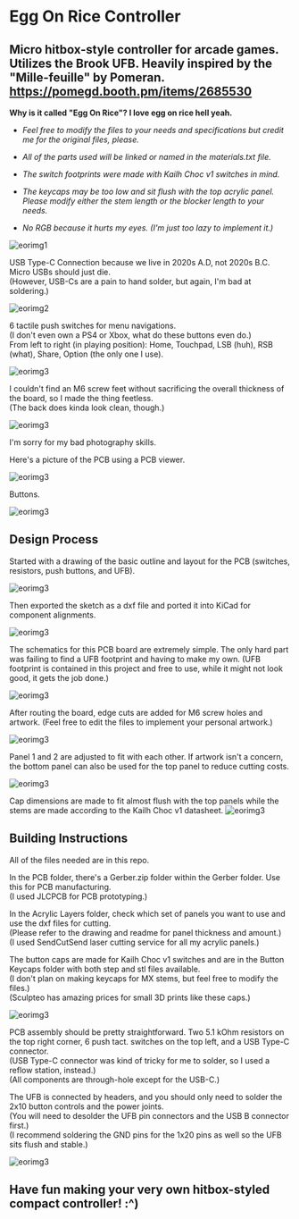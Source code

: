 # Egg On Rice Controller
 Micro hitbox-style controller for arcade games. Utilizes the Brook UFB.
 Heavily inspired by the "Mille-feuille" by Pomeran. https://pomegd.booth.pm/items/2685530
-

**Why is it called "Egg On Rice"? I love egg on rice hell yeah.**

- *Feel free to modify the files to your needs and specifications but credit me for the original files, please.*

- *All of the parts used will be linked or named in the materials.txt file.*

- *The switch footprints were made with Kailh Choc v1 switches in mind.*

- *The keycaps may be too low and sit flush with the top acrylic panel. Please modify either the stem length or the blocker length to your needs.*

- *No RGB because it hurts my eyes. (I'm just too lazy to implement it.)*

![eorimg1](https://github.com/b1nc/Egg-On-Rice-Controller/blob/main/imgs/eor3.jpg)

 USB Type-C Connection because we live in 2020s A.D, not 2020s B.C. Micro USBs should just die.  
 (However, USB-Cs are a pain to hand solder, but again, I'm bad at soldering.)
 
 ![eorimg2](https://github.com/b1nc/Egg-On-Rice-Controller/blob/main/imgs/eor4.jpg)
 
 6 tactile push switches for menu navigations.  
 (I don't even own a PS4 or Xbox, what do these buttons even do.)  
 From left to right (in playing position): Home, Touchpad, LSB (huh), RSB (what), Share, Option (the only one I use).
 
 ![eorimg3](https://github.com/b1nc/Egg-On-Rice-Controller/blob/main/imgs/eor5.jpg)
 
 I couldn't find an M6 screw feet without sacrificing the overall thickness of the board, so I made the thing feetless.  
 (The back does kinda look clean, though.)
 
 ![eorimg3](https://github.com/b1nc/Egg-On-Rice-Controller/blob/main/imgs/eor6.jpg)
 
 I'm sorry for my bad photography skills.  
   
 Here's a picture of the PCB using a PCB viewer.
 
 ![eorimg3](https://github.com/b1nc/Egg-On-Rice-Controller/blob/main/imgs/pcb.PNG)  

 Buttons.
 
 ![eorimg3](https://github.com/b1nc/Egg-On-Rice-Controller/blob/main/imgs/buttons.png) 
  
## Design Process ##  
Started with a drawing of the basic outline and layout for the PCB (switches, resistors, push buttons, and UFB).  

 ![eorimg3](https://github.com/b1nc/Egg-On-Rice-Controller/blob/main/imgs/dp1.PNG) 

Then exported the sketch as a dxf file and ported it into KiCad for component alignments.

 ![eorimg3](https://github.com/b1nc/Egg-On-Rice-Controller/blob/main/imgs/dp2.PNG) 

The schematics for this PCB board are extremely simple. The only hard part was failing to find a UFB footprint and having to make my own. (UFB footprint is contained in this project and free to use, while it might not look good, it gets the job done.)

 ![eorimg3](https://github.com/b1nc/Egg-On-Rice-Controller/blob/main/imgs/dp5.PNG) 

After routing the board, edge cuts are added for M6 screw holes and artwork. (Feel free to edit the files to implement your personal artwork.)

 ![eorimg3](https://github.com/b1nc/Egg-On-Rice-Controller/blob/main/imgs/dp3.PNG) 

Panel 1 and 2 are adjusted to fit with each other. If artwork isn't a concern, the bottom panel can also be used for the top panel to reduce cutting costs.

 ![eorimg3](https://github.com/b1nc/Egg-On-Rice-Controller/blob/main/imgs/dp4.png) 

Cap dimensions are made to fit almost flush with the top panels while the stems are made according to the Kailh Choc v1 datasheet.
 ![eorimg3](https://github.com/b1nc/Egg-On-Rice-Controller/blob/main/imgs/keycap_model.PNG) 

## Building Instructions ##
All of the files needed are in this repo.

In the PCB folder, there's a Gerber.zip folder within the Gerber folder. Use this for PCB manufacturing.  
(I used JLCPCB for PCB prototyping.)  
  
In the Acrylic Layers folder, check which set of panels you want to use and use the dxf files for cutting.  
(Please refer to the drawing and readme for panel thickness and amount.)  
(I used SendCutSend laser cutting service for all my acrylic panels.)  
  
The button caps are made for Kailh Choc v1 switches and are in the Button Keycaps folder with both step and stl files available.  
(I don't plan on making keycaps for MX stems, but feel free to modify the files.)  
(Sculpteo has amazing prices for small 3D prints like these caps.)  

![eorimg3](https://github.com/b1nc/Egg-On-Rice-Controller/blob/main/imgs/keycaps.jpg) 
  
PCB assembly should be pretty straightforward. Two 5.1 kOhm resistors on the top right corner, 6 push tact. switches on the top left, and a USB Type-C connector.  
(USB Type-C connector was kind of tricky for me to solder, so I used a reflow station, instead.)  
(All components are through-hole except for the USB-C.)  
  
The UFB is connected by headers, and you should only need to solder the 2x10 button controls and the power joints.  
(You will need to desolder the UFB pin connectors and the USB B connector first.)  
(I recommend soldering the GND pins for the 1x20 pins as well so the UFB sits flush and stable.)  

![eorimg3](https://github.com/b1nc/Egg-On-Rice-Controller/blob/main/imgs/solder_points.png) 
  
## Have fun making your very own hitbox-styled compact controller! :^) ##
